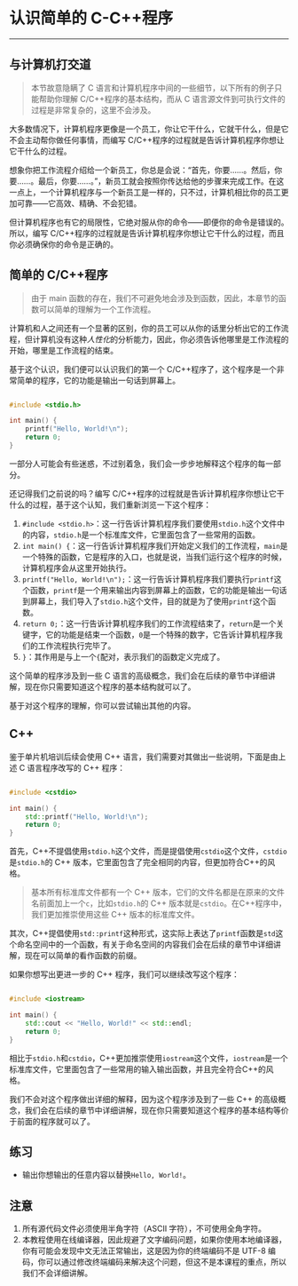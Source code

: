 # 认识简单的 C-C++程序

---

## 与计算机打交道

> 本节故意隐瞒了 C 语言和计算机程序中间的一些细节，以下所有的例子只能帮助你理解 C/C++程序的基本结构，而从 C 语言源文件到可执行文件的过程是非常复杂的，这里不会涉及。

大多数情况下，计算机程序更像是一个员工，你让它干什么，它就干什么，但是它不会主动帮你做任何事情，而编写 C/C++程序的过程就是告诉计算机程序你想让它干什么的过程。

想象你把工作流程介绍给一个新员工，你总是会说：“首先，你要……。然后，你要……。最后，你要……。”，新员工就会按照你传达给他的步骤来完成工作。在这一点上，一个计算机程序与一个新员工是一样的，只不过，计算机相比你的员工更加可靠——它高效、精确、不会犯错。

但计算机程序也有它的局限性，它绝对服从你的命令——即便你的命令是错误的。所以，编写 C/C++程序的过程就是告诉计算机程序你想让它干什么的过程，而且你必须确保你的命令是正确的。

## 简单的 C/C++程序

> 由于 main 函数的存在，我们不可避免地会涉及到函数，因此，本章节的函数可以简单的理解为一个工作流程。

计算机和人之间还有一个显著的区别，你的员工可以从你的话里分析出它的工作流程，但计算机没有这种*人性化*的分析能力，因此，你必须告诉他哪里是工作流程的开始，哪里是工作流程的结束。

基于这个认识，我们便可以认识我们的第一个 C/C++程序了，这个程序是一个非常简单的程序，它的功能是输出一句话到屏幕上。

```c++

#include <stdio.h>

int main() {
    printf("Hello, World!\n");
    return 0;
}

```

一部分人可能会有些迷惑，不过别着急，我们会一步步地解释这个程序的每一部分。

还记得我们之前说的吗？编写 C/C++程序的过程就是告诉计算机程序你想让它干什么的过程，基于这个认知，我们重新浏览一下这个程序：

1. `#include <stdio.h>`：这一行告诉计算机程序我们要使用`stdio.h`这个文件中的内容，`stdio.h`是一个标准库文件，它里面包含了一些常用的函数。
2. `int main() {`：这一行告诉计算机程序我们开始定义我们的工作流程，`main`是一个特殊的函数，它是程序的入口，也就是说，当我们运行这个程序的时候，计算机程序会从这里开始执行。
3. `printf("Hello, World!\n");`：这一行告诉计算机程序我们要执行`printf`这个函数，`printf`是一个用来输出内容到屏幕上的函数，它的功能是输出一句话到屏幕上，我们导入了`stdio.h`这个文件，目的就是为了使用`printf`这个函数。
4. `return 0;`：这一行告诉计算机程序我们的工作流程结束了，`return`是一个关键字，它的功能是结束一个函数，`0`是一个特殊的数字，它告诉计算机程序我们的工作流程执行完毕了。
5. `}`：其作用是与上一个`{`配对，表示我们的函数定义完成了。

这个简单的程序涉及到一些 C 语言的高级概念，我们会在后续的章节中详细讲解，现在你只需要知道这个程序的基本结构就可以了。

基于对这个程序的理解，你可以尝试输出其他的内容。

## C++

鉴于单片机培训后续会使用 C++ 语言，我们需要对其做出一些说明，下面是由上述 C 语言程序改写的 C++ 程序：

```c++

#include <cstdio>

int main() {
    std::printf("Hello, World!\n");
    return 0;
}

```

首先，C++不提倡使用`stdio.h`这个文件，而是提倡使用`cstdio`这个文件，`cstdio`是`stdio.h`的 C++ 版本，它里面包含了完全相同的内容，但更加符合C++的风格。

> 基本所有标准库文件都有一个 C++ 版本，它们的文件名都是在原来的文件名前面加上一个`c`，比如`stdio.h`的 C++ 版本就是`cstdio`。在C++程序中，我们更加推崇使用这些 C++ 版本的标准库文件。

其次，C++提倡使用`std::printf`这种形式，这实际上表达了`printf`函数是`std`这个命名空间中的一个函数，有关于命名空间的内容我们会在后续的章节中详细讲解，现在可以简单的看作函数的前缀。

如果你想写出更进一步的 C++ 程序，我们可以继续改写这个程序：

```c++

#include <iostream>

int main() {
    std::cout << "Hello, World!" << std::endl;
    return 0;
}

```

相比于`stdio.h`和`cstdio`，C++更加推崇使用`iostream`这个文件，`iostream`是一个标准库文件，它里面包含了一些常用的输入输出函数，并且完全符合C++的风格。

我们不会对这个程序做出详细的解释，因为这个程序涉及到了一些 C++ 的高级概念，我们会在后续的章节中详细讲解，现在你只需要知道这个程序的基本结构等价于前面的程序就可以了。

## 练习

- 输出你想输出的任意内容以替换`Hello, World!`。

## 注意

1. 所有源代码文件必须使用半角字符（ASCII 字符），不可使用全角字符。
2. 本教程使用在线编译器，因此规避了文字编码问题，如果你使用本地编译器，你有可能会发现中文无法正常输出，这是因为你的终端编码不是 UTF-8 编码，你可以通过修改终端编码来解决这个问题，但这不是本课程的重点，所以我们不会详细讲解。
